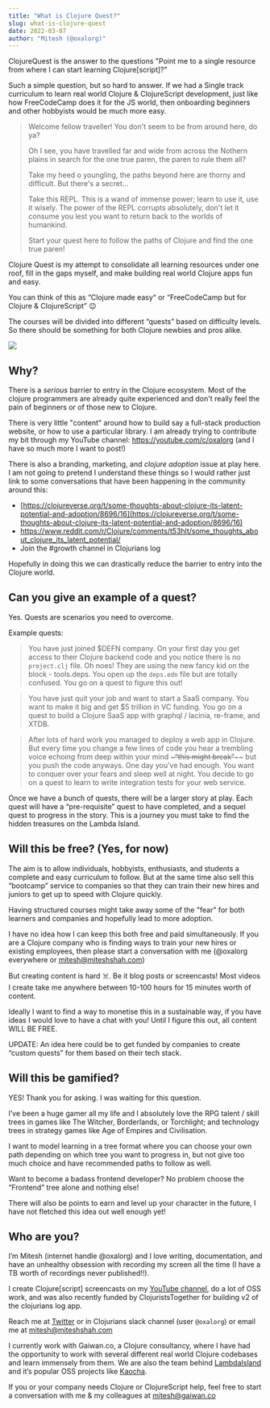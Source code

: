 ```yaml
---
title: "What is Clojure Quest?"
slug: what-is-clojure-quest
date: 2022-03-07
author: "Mitesh (@oxalorg)"
---
```

    
ClojureQuest is the answer to the questions "Point me to a single resource from
where I can start learning Clojure[script]?"

Such a simple question, but so hard to answer. If we had a Single track
curriculum to learn real world Clojure & ClojureScript development, just like
how FreeCodeCamp does it for the JS world, then onboarding beginners and other
hobbyists would be much more easy.

> Welcome fellow traveller! You don't seem to be from around here, do ya?
>
> Oh I see, you have travelled far and wide from across the Nothern plains in
> search for the one true paren, the paren to rule them all?
> 
> Take my heed o youngling, the paths beyond here are thorny and difficult. But
> there's a secret...
> 
> Take this REPL. This is a wand of immense power; learn to use it, use it
> wisely. The power of the REPL corrupts absolutely, don't let it consume you
> lest you want to return back to the worlds of humankind.
> 
> Start your quest here to follow the paths of Clojure and find the one true
> paren!

Clojure Quest is my attempt to consolidate all learning resources under one
roof, fill in the gaps myself, and make building real world Clojure apps fun and
easy.

You can think of this as “Clojure made easy“ or “FreeCodeCamp but for Clojure &
ClojureScript” 😉

The courses will be divided into different “quests” based on difficulty levels.
So there should be something for both Clojure newbies and pros alike.

![](https://i.kym-cdn.com/photos/images/newsfeed/000/557/347/19f.gif)

## Why?

There is a _serious_ barrier to entry in the Clojure ecosystem. Most of the clojure
programmers are already quite experienced and don't really feel the pain of beginners
or of those new to Clojure.

There is very little "content" around how to build say a full-stack production
website, or how to use a particular library. I am already trying to contribute
my bit through my YouTube channel: https://youtube.com/c/oxalorg (and I have so
much more I want to post!)

There is also a branding, marketing, and _clojure adoption_ issue at play here.
I am not going to pretend I understand these things so I would rather just link
to some conversations that have been happening in the community around this:

* [https://clojureverse.org/t/some-thoughts-about-clojure-its-latent-potential-and-adoption/8696/16](https://clojureverse.org/t/some-thoughts-about-clojure-its-latent-potential-and-adoption/8696/16)
* https://www.reddit.com/r/Clojure/comments/t53hlt/some_thoughts_about_clojure_its_latent_potential/
* Join the #growth channel in Clojurians log

Hopefully in doing this we can drastically reduce the barrier to entry into the
Clojure world.

## Can you give an example of a quest?

Yes. Quests are scenarios you need to overcome.

Example quests:

> You have just joined $DEFN company. On your first day you get access to their
> Clojure backend code and you notice there is no `project.clj` file. Oh noes!
> They are using the new fancy kid on the block - tools.deps. You open up the
> `deps.edn` file but are totally confused. You go on a quest to figure this
> out!

> You have just quit your job and want to start a SaaS company. You want to make
> it big and get $5 trillion in VC funding. You go on a quest to build a Clojure
> SaaS app with graphql / lacinia, re-frame, and XTDB.

> After lots of hard work you managed to deploy a web app in Clojure. But every
> time you change a few lines of code you hear a trembling voice echoing from
> deep within your mind ~~~~~“this might break”~~~~~~ but you push the code
> anyways. One day you’ve had enough. You want to conquer over your fears and
> sleep well at night. You decide to go on a quest to learn to write integration
> tests for your web service.

Once we have a bunch of quests, there will be a larger story at play. Each quest
will have a “pre-requisite” quest to have completed, and a sequel quest to
progress in the story. This is a journey you must take to find the hidden
treasures on the Lambda Island.

## Will this be free? (Yes, for now)

The aim is to allow individuals, hobbyists, enthusiasts, and students a complete
and easy curriculum to follow. But at the same time also sell this “bootcamp”
service to companies so that they can train their new hires and juniors to get
up to speed with Clojure quickly.

Having structured courses might take away some of the "fear" for both learners
and companies and hopefully lead to more adoption.

I have no idea how I can keep this both free and paid simultaneously. If you are
a Clojure company who is finding ways to train your new hires or existing
employees, then please start a conversation with me (@oxalorg everywhere or
mitesh@miteshshah.com)

But creating content is hard ☠️. Be it blog posts or screencasts! Most videos I
create take me anywhere between 10-100 hours for 15 minutes worth of content.

Ideally I want to find a way to monetise this in a sustainable way, if you have
ideas I would love to have a chat with you! Until I figure this out, all content
WILL BE FREE.

UPDATE: An idea here could be to get funded by companies to create “custom
quests” for them based on their tech stack.

## Will this be gamified?

YES! Thank you for asking. I was waiting for this question.

I’ve been a huge gamer all my life and I absolutely love the RPG talent / skill
trees in games like The Witcher, Borderlands, or Torchlight; and technology
trees in strategy games like Age of Empires and Civilisation.

I want to model learning in a tree format where you can choose your own path
depending on which tree you want to progress in, but not give too much choice
and have recommended paths to follow as well.

Want to become a badass frontend developer? No problem choose the “Frontend”
tree alone and nothing else!

There will also be points to earn and level up your character in the future, I
have not fletched this idea out well enough yet!

## Who are you?

I’m Mitesh (internet handle @oxalorg) and I love writing, documentation, and
have an unhealthy obsession with recording my screen all the time (I have a TB
worth of recordings never published!!).

I create Clojure[script] screencasts on my [YouTube
channel](https://youtube.com/c/oxalorg), do a lot of OSS work, and was also
recently funded by ClojuristsTogether for building v2 of the
clojurians log app.

Reach me at [Twitter](https://twitter.com/oxalorg) or in Clojurians slack
channel (user `@oxalorg`) or email me at mitesh@miteshshah.com

I currently work with Gaiwan.co, a Clojure consultancy, where I have had the
opportunity to work with several different real world Clojure codebases and
learn immensely from them. We are also the team behind [LambdaIsland](https://github.com/lambdaisland) 
and it’s popular OSS projects like [Kaocha](https://github.com/lambdaisland/kaocha).

If you or your company needs Clojure or ClojureScript help, feel free to start a
conversation with me & my colleagues at mitesh@gaiwan.co
